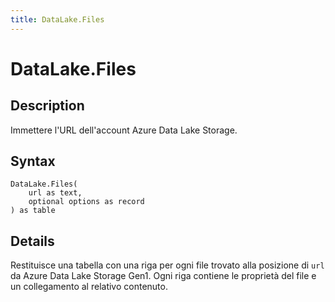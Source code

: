 ```yaml
---
title: DataLake.Files
---
```


# DataLake.Files


## Description

Immettere l&#39;URL dell&#39;account Azure Data Lake Storage.


## Syntax

```powerquery
DataLake.Files(
    url as text,
    optional options as record
) as table
```


## Details

Restituisce una tabella con una riga per ogni file trovato alla posizione di <code>url</code> da Azure Data Lake Storage Gen1. Ogni riga contiene le proprietà del file e un collegamento al relativo contenuto.


